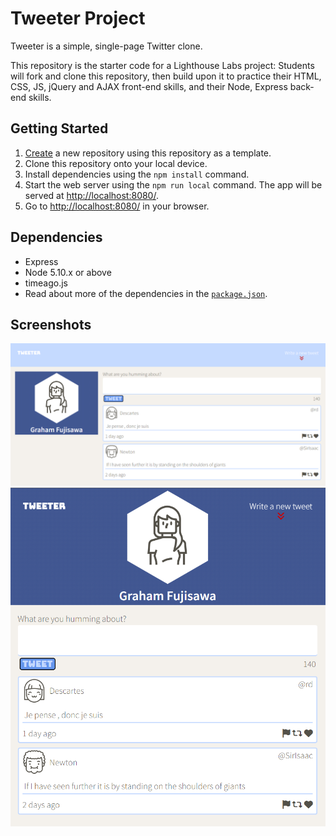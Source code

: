 # Tweeter Project

Tweeter is a simple, single-page Twitter clone.

This repository is the starter code for a Lighthouse Labs project: Students will fork and clone this repository, then build upon it to practice their HTML, CSS, JS, jQuery and AJAX front-end skills, and their Node, Express back-end skills.

## Getting Started

1. [Create](https://docs.github.com/en/repositories/creating-and-managing-repositories/creating-a-repository-from-a-template) a new repository using this repository as a template.
2. Clone this repository onto your local device.
3. Install dependencies using the `npm install` command.
3. Start the web server using the `npm run local` command. The app will be served at <http://localhost:8080/>.
4. Go to <http://localhost:8080/> in your browser.

## Dependencies

- Express
- Node 5.10.x or above
- timeago.js
- Read about more of the dependencies in the [`package.json`](https://github.com/grafuj/tweeter/blob/master/package.json).

## Screenshots

![Screenshot of desktop view](https://raw.githubusercontent.com/grafuj/tweeter/master/docs/tweeter-desktop-view.PNG)
![Screenshot of tablet view](https://raw.githubusercontent.com/grafuj/tweeter/master/docs/tweeter-tablet-view.PNG)